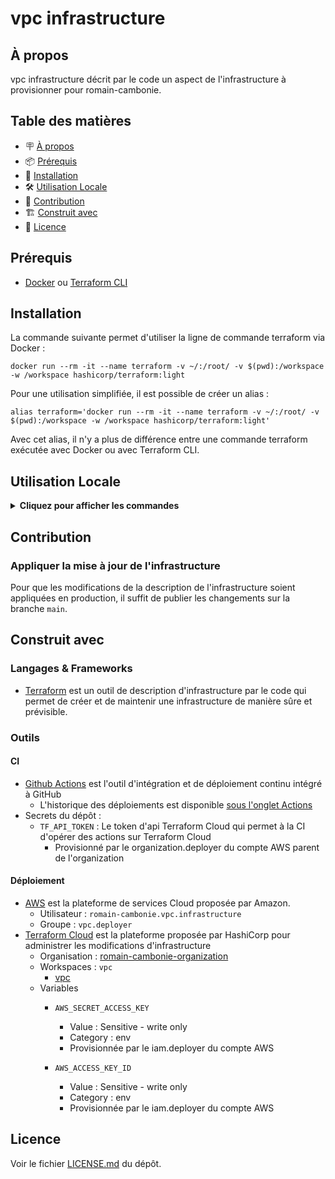 
# vpc infrastructure

## À propos

vpc infrastructure décrit par le code un aspect de l'infrastructure à provisionner pour romain-cambonie.

## Table des matières

- 🪧 [À propos](#à-propos)
- 📦 [Prérequis](#prérequis)
- 🚀 [Installation](#installation)
- 🛠️ [Utilisation Locale](#utilisation-locale)
- 🤝 [Contribution](#contribution)
- 🏗️ [Construit avec](#construit-avec)
- 📝 [Licence](#licence)

## Prérequis

- [Docker](https://www.docker.com/) ou [Terraform CLI](https://www.terraform.io/cli)

## Installation

La commande suivante permet d'utiliser la ligne de commande terraform via Docker :
```shell
docker run --rm -it --name terraform -v ~/:/root/ -v $(pwd):/workspace -w /workspace hashicorp/terraform:light
```

Pour une utilisation simplifiée, il est possible de créer un alias :
```shell
alias terraform='docker run --rm -it --name terraform -v ~/:/root/ -v $(pwd):/workspace -w /workspace hashicorp/terraform:light'
```

Avec cet alias, il n'y a plus de différence entre une commande terraform exécutée avec Docker ou avec Terraform CLI.

## Utilisation Locale

<details>
<summary><b>Cliquez pour afficher les commandes</b></summary>

### Vérifier et corriger la syntaxe des fichiers `.tf`

```shell
terraform fmt --recursive
```

### Vérifier la cohérence de l'infrastructure

```shell
terraform validate
```

### Récupérer un jeton d'authentification à Terraform Cloud en local

```shell
terraform login
```

### Initialiser l'état et les plugins en local

```shell
terraform init
```

### Planifier une exécution pour voir les différences avec l'état précédent de l'infrastructure

```shell
terraform plan
```

</details>


## Contribution

### Appliquer la mise à jour de l'infrastructure

Pour que les modifications de la description de l'infrastructure soient appliquées en production, il suffit de publier les changements sur la branche `main`.

## Construit avec

### Langages & Frameworks

- [Terraform](https://www.terraform.io/) est un outil de description d'infrastructure par le code qui permet de créer et de maintenir une infrastructure de manière sûre et prévisible.

### Outils

#### CI

- [Github Actions](https://docs.github.com/en/actions) est l'outil d'intégration et de déploiement continu intégré à GitHub
    - L'historique des déploiements est disponible [sous l'onglet Actions](https://github.com/romain-cambonie-organization/vpc-infrastructure/actions/)
- Secrets du dépôt :
    - `TF_API_TOKEN` : Le token d'api Terraform Cloud qui permet à la CI d'opérer des actions sur Terraform Cloud
      - Provisionné par le organization.deployer du compte AWS parent de l'organization

#### Déploiement

- [AWS](https://aws.amazon.com/) est la plateforme de services Cloud proposée par Amazon.
    - Utilisateur : `romain-cambonie.vpc.infrastructure`
    - Groupe : `vpc.deployer`
- [Terraform Cloud](https://app.terraform.io/) est la plateforme proposée par HashiCorp pour administrer les modifications d'infrastructure
    - Organisation : [romain-cambonie-organization](https://app.terraform.io/app/romain-cambonie-organization/workspaces)
    - Workspaces : `vpc`
        - [vpc](https://app.terraform.io/app/romain-cambonie-organization/workspaces/vpc)
    - Variables
        - `AWS_SECRET_ACCESS_KEY`
            - Value : Sensitive - write only
            - Category : env
            - Provisionnée par le iam.deployer du compte AWS
          
        - `AWS_ACCESS_KEY_ID`
            - Value : Sensitive - write only
            - Category : env
            - Provisionnée par le iam.deployer du compte AWS

## Licence

Voir le fichier [LICENSE.md](./LICENSE.md) du dépôt.
